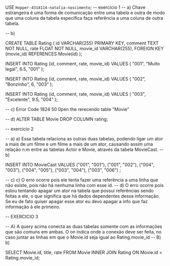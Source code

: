 USE `Hopper-4314114-natalia-nascimento`;
-- exercicio 1
-- a) Chave estrangeira é uma forma de comunicação entre uma tabela e outra de modo que uma coluna da tabela específica faça referência a uma coluna de outra tabela.

-- b)

CREATE TABLE Rating (
	id VARCHAR(255) PRIMARY KEY,
    comment TEXT NOT NULL,
    rate FLOAT NOT NULL,
    movie_id VARCHAR(255),
    FOREIGN KEY (movie_id) REFERENCES Movie(id)
);

INSERT INTO Rating (id, comment, rate, movie_id)
VALUES (
	"001",
    "Muito legal",
	6.5,
    "001"
);

INSERT INTO Rating (id, comment, rate, movie_id)
VALUES (
	"002",
    "Bonzinho",
	6,
    "003"
);

INSERT INTO Rating (id, comment, rate, movie_id)
VALUES (
	"003",
    "Excelente",
	9.5,
    "004"
);

-- c) Error Code 1824 50 0pen the rerecendo table "Movie"

-- d) 
ALTER TABLE Movie
DROP COLUMN rating;

-- exercicio 2

-- a) a) Essa tabela relaciona as outras duas tabelas, podendo ligar um ator a mais de um filme e um filme a mais de um ator, causando assim uma relação n:m entre as tabelas Actor e Movie, através da tabela MovieCast.
-- b) 

INSERT INTO MovieCast
VALUES 
("001", "001"), ("001", "002"), ("004", "003"), ("004", "005"), ("003", "004"), ("003", "006") ;

-- c) c) O erro ocorre pois ele tenta fazer uma referência a uma linha que não existe, pois não há nenhuma linha com esse id.
-- d)   O erro ocorre pois estou tentando apagar um ator na tabela que possui referências sendo feitas a ele, o que significa que há dados dependentes dessa informação. Se eu de fato quiser apagar esse ator eu devo apagar a info que faz informação à ele primeiro.

-- EXERCICIO 3

-- A)  A query acima conecta as duas tabelas somente com as informações que são comuns em ambas. O on indica onde a conexão deve ser feita, no caso juntar as linhas em que o Movie.id seja igual ao Rating.movie_id
-- B) b)

SELECT Movie.id, title, rate FROM Movie 
INNER JOIN Rating ON Movie.id = Rating.movie_id;


